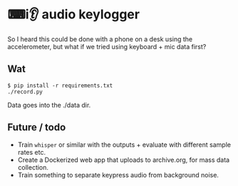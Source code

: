 # ⌨i👂 audio keylogger

So I heard this could be done with a phone on a desk using the accelerometer,
but what if we tried using keyboard + mic data first?

## Wat

```
$ pip install -r requirements.txt
./record.py
```

Data goes into the ./data dir.

## Future / todo

* Train `whisper` or similar with the outputs + evaluate with different sample rates etc.
* Create a Dockerized web app that uploads to archive.org, for mass data collection.
* Train something to separate keypress audio from background noise.
